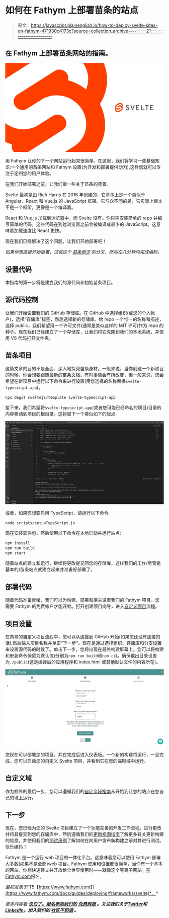 # 如何在 Fathym 上部署苗条的站点

> 原文：<https://javascript.plainenglish.io/how-to-deploy-svelte-sites-on-fathym-471930c4173c?source=collection_archive---------21----------------------->

## 在 Fathym 上部署苗条网站的指南。

![](img/d9d3099a1f72a8989ecd33969c616fcf.png)

用 Fathym 让你的下一个网站运行起来很简单。在这里，我们将学习一些基础知识:一个通用的苗条网站和 Fathym 设置(为开发和部署提供动力),这样您就可以专注于定制您的用户体验。

在我们开始部署之前，让我们做一些关于苗条的背景。

Svelte 最初是由 Rich Harris 在 2016 年创建的，它基本上是一个类似于 Angular，React 和 Vue.js 的 JavaScript 框架。它与众不同的是，它实际上根本不是一个框架，更像是一个编译器。

React 和 Vue.js 加载到浏览器中，而 Svelte 没有。你只需安装简单的 repo 并编写简单的代码，这些代码在到达浏览器之前会被编译成最少的 JavaScript。这意味着加载速度比 React 更快。

现在我们已经解决了这个问题，让我们开始部署吧！

*如果你想直接开始部署，试试这个* [*苗条例子*](https://www.fathym.com/dashboard/create-project?recipeId=00000000-0000-0000-0000-000000000004) *的分叉，然后在几分钟内完成编码。*

## 设置代码

本指南的第一步将是建立我们的源代码和初始苗条项目。

## 源代码控制

让我们开始设置我们的 GitHub 存储库。在 GitHub 中选择组织(或您的个人帐户)，选择“存储库”标签，然后选择新的存储库。给 repo 一个惟一的名称和描述，选择 public，我们希望用一个许可文件(通常是类似这样的 MIT 许可)作为 repo 的种子。现在我们已经建立了一个存储库，让我们将它克隆到我们的本地系统，并使用 VS 代码打开文件夹。

## 苗条项目

这篇文章的目的不是全面、深入地探究苗条身材。一般来说，当你创建一个新项目的时候，你会想要跟随[最新的苗条文档](https://svelte.dev/)。有时事情会有所改变，但一般来说，您会希望在新项目中运行以下命令来进行设置(用您选择的名称替换`svelte-typescript-app`)。

```
npx degit sveltejs/template svelte-typescript-app
```

接下来，我们希望将`svelte-typescript-app`(或者您可能已经命名的项目)目录的内容移动到项目的根目录。这将留下一个类似如下的起点:

![](img/88ac542c181d0bfb44f98ec5a88894f6.png)

或者，如果您想要启用 TypeScript，请运行以下命令:

```
node scripts/setupTypeScript.js
```

现在安装软件包，然后使用以下命令在本地启动并运行站点:

```
npm install
npm run build
npm start
```

随着站点的建立和运行，继续将更改提交回您的存储库，这样我们的工作(尽管是基本的)苗条站点就建立起来并准备好部署了。

## 部署代码

随着代码准备就绪，我们可以为构建、部署和宿主设置我们的 Fathym 项目。您需要 Fathym 的免费帐户才能开始。打开创建项目向导，进入[自定义项目](https://www.fathym.com/dashboard/create-project?recipeId=custom)流程。

## 项目设置

在向导的自定义项目流程中，您可以从连接到 GitHub 开始(如果您还没有连接的话),然后输入项目名称并单击“下一步”。现在是通过选择组织、存储库和分支设置来设置源代码的时候了。单击下一步，您将出现在最终构建屏幕上。您可以将构建和安装命令保留为默认值(分别为`npm run build`和`npm ci`)。确保输出目录设置为`./public`(这是编译后的应用程序和 index.html 或其他默认文件的内容所在)。

![](img/f49b6f60c399d05d079af7e768c07f53.png)

您现在可以部署您的项目，并在完成后进入仪表板。一个新的构建将运行，一旦完成，您可以启动您的自定义 Svelte 项目，并看到它在您的临时域中运行。

## 自定义域

作为额外的最后一步，您可以遵循我们的[自定义域指南](https://www.fathym.com/docs/getting-started/global-edge-network)从开始到让您的站点在您自己的域上运行。

## 下一步

现在，您已经为您的 Svelte 项目建立了一个功能完善的开发工作流程。进行更改并将其提交到您的存储库中，然后遵循我们的[更新视图指南](https://www.fathym.com/docs/guides/applications/updating)了解更多有关更新构建的信息，并使用我们的[测试用例](https://www.fathym.com/docs/guides/applications/testing-use-cases)了解如何在向用户发布新构建之前对其进行测试。快乐编码！

Fathym 是一个运行 web 项目的一体化平台。这意味着您可以使用 Fathym 部署大多数(如果不是全部)web 项目。Fathym 使用和设置都很简单，当你有一个基本的网站，你想快速建立并开放给全世界使用时——就像这个等离子网站。[在 Fathym.com](https://auth.fathym.com/fathymcloudprd.onmicrosoft.com/oauth2/v2.0/authorize?p=b2c_1_sign_up_sign_in&client_id=98f014f1-2547-4bcc-a583-3edc8f1190f2&redirect_uri=https%3A%2F%2Fwww.lowcodeunit.com%2F.oauth%2FB2C_1_SIGN_UP_SIGN_IN&response_type=id_token&scope=openid%20profile&response_mode=form_post&nonce=637789907534834707.OWNhMWZkZGMtODQ2NC00YTg0LWFjZWQtYjlkNzg0YTIzMDhkYTcxMzVkZmYtN2E2Mi00ZDRlLWIxODQtZjMxMjBkNWI2OTEx&state=CfDJ8C5COa2dn0dMrEVjdLxcXm-FCakeBxrXIOHa_lF_u0ckh9rvLFuKJ30MWBprExUQA_N5HmWWWPdxqWlni-KFqpg_jVjPahrQdGw79U0sMBN8dTvgrlAMeT9--L-7VgMBsZfFPAho9dcKUN1jO6lAaxL13PM1_vGer-vJc6tcpigRpNr5jcHtitGIKjexLmQqkIslp3MFKCKAi-5IiVd3JbpibPm4gbmDQpYtgstmG9SSlpjvEqJk_2AIqtMHkiojK3kE4WSc5mcYS3FQ3hiRqVQRPlL3jI7U3bUsqGYtLuoJr_St6mGBbHvGmB6M0MCeFn_G5LDsRzyHZhBWf9a1qo6dktz_kEcsAahYPLWjAI_2&x-client-SKU=ID_NETSTANDARD2_0&x-client-ver=6.11.1.0)报名。

*最初发表于*[T5【https://www.fathym.com】](https://www.fathym.com/docs/guides/deploying/frameworks/svelte)*。*

*更多内容看* [***说白了。报名参加我们的***](https://plainenglish.io/) **[***免费周报***](http://newsletter.plainenglish.io/) *。关注我们关于*[***Twitter***](https://twitter.com/inPlainEngHQ)*和*[***LinkedIn***](https://www.linkedin.com/company/inplainenglish/)*。加入我们的* [***社区不和谐***](https://discord.gg/GtDtUAvyhW) *。***